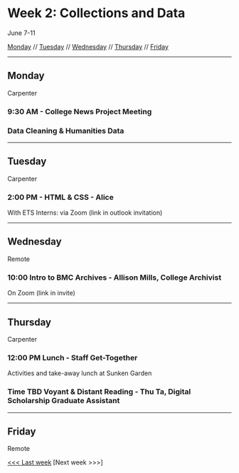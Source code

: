# Week 2: Collections and Data

June 7-11

[Monday](#monday) // [Tuesday](#tuesday) // [Wednesday](#wednesday) // [Thursday](#thursday) // [Friday](#friday)

---

## Monday
Carpenter

### 9:30 AM - College News Project Meeting

### Data Cleaning & Humanities Data

---

## Tuesday
Carpenter

### 2:00 PM - HTML & CSS - Alice 
With ETS Interns: via Zoom (link in outlook invitation)

---

## Wednesday
Remote

### 10:00 Intro to BMC Archives - Allison Mills, College Archivist
On Zoom (link in invite)

---

## Thursday
Carpenter

### 12:00 PM Lunch - Staff Get-Together
Activities and take-away lunch at Sunken Garden


### Time TBD Voyant & Distant Reading - Thu Ta, Digital Scholarship Graduate Assistant

---

## Friday
Remote


[<<< Last week](/2-webdev.md) [Next week >>>]
